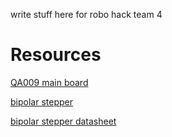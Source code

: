 write stuff here for robo hack team 4

# Resources

[QA009 main board](https://acebottteam.github.io/acebott-docs-master/board/ESP32/QA007%20ESP32%20Max%20V1.0%20Controller%20Board.html)

[bipolar stepper](https://www.omc-stepperonline.com/nema-17-bipolar-45ncm-64oz-in-2a-42x42x40mm-4-wires-w-1m-cable-connector-17hs16-2004s1)

[bipolar stepper datasheet](https://www.omc-stepperonline.com/download/17HS16-2004S1.pdf)
